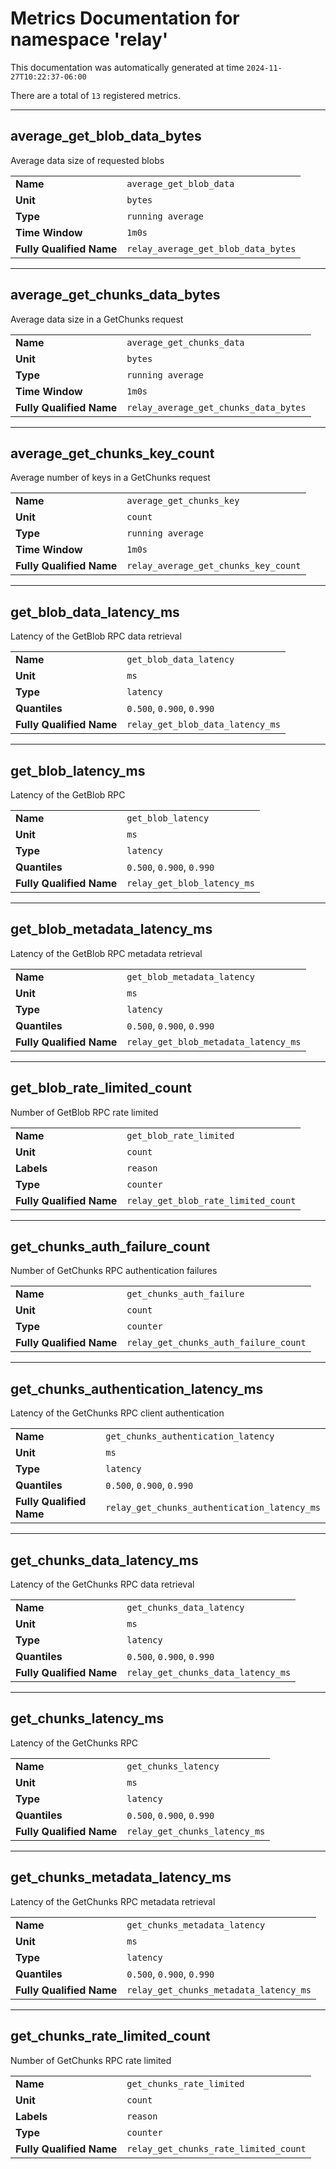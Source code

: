 # Metrics Documentation for namespace 'relay'

This documentation was automatically generated at time `2024-11-27T10:22:37-06:00`

There are a total of `13` registered metrics.

---

## average_get_blob_data_bytes

Average data size of requested blobs

|   |   |
|---|---|
| **Name** | `average_get_blob_data` |
| **Unit** | `bytes` |
| **Type** | `running average` |
| **Time Window** | `1m0s` |
| **Fully Qualified Name** | `relay_average_get_blob_data_bytes` |
---

## average_get_chunks_data_bytes

Average data size in a GetChunks request

|   |   |
|---|---|
| **Name** | `average_get_chunks_data` |
| **Unit** | `bytes` |
| **Type** | `running average` |
| **Time Window** | `1m0s` |
| **Fully Qualified Name** | `relay_average_get_chunks_data_bytes` |
---

## average_get_chunks_key_count

Average number of keys in a GetChunks request

|   |   |
|---|---|
| **Name** | `average_get_chunks_key` |
| **Unit** | `count` |
| **Type** | `running average` |
| **Time Window** | `1m0s` |
| **Fully Qualified Name** | `relay_average_get_chunks_key_count` |
---

## get_blob_data_latency_ms

Latency of the GetBlob RPC data retrieval

|   |   |
|---|---|
| **Name** | `get_blob_data_latency` |
| **Unit** | `ms` |
| **Type** | `latency` |
| **Quantiles** | `0.500`, `0.900`, `0.990` |
| **Fully Qualified Name** | `relay_get_blob_data_latency_ms` |
---

## get_blob_latency_ms

Latency of the GetBlob RPC

|   |   |
|---|---|
| **Name** | `get_blob_latency` |
| **Unit** | `ms` |
| **Type** | `latency` |
| **Quantiles** | `0.500`, `0.900`, `0.990` |
| **Fully Qualified Name** | `relay_get_blob_latency_ms` |
---

## get_blob_metadata_latency_ms

Latency of the GetBlob RPC metadata retrieval

|   |   |
|---|---|
| **Name** | `get_blob_metadata_latency` |
| **Unit** | `ms` |
| **Type** | `latency` |
| **Quantiles** | `0.500`, `0.900`, `0.990` |
| **Fully Qualified Name** | `relay_get_blob_metadata_latency_ms` |
---

## get_blob_rate_limited_count

Number of GetBlob RPC rate limited

|   |   |
|---|---|
| **Name** | `get_blob_rate_limited` |
| **Unit** | `count` |
| **Labels** | `reason` |
| **Type** | `counter` |
| **Fully Qualified Name** | `relay_get_blob_rate_limited_count` |
---

## get_chunks_auth_failure_count

Number of GetChunks RPC authentication failures

|   |   |
|---|---|
| **Name** | `get_chunks_auth_failure` |
| **Unit** | `count` |
| **Type** | `counter` |
| **Fully Qualified Name** | `relay_get_chunks_auth_failure_count` |
---

## get_chunks_authentication_latency_ms

Latency of the GetChunks RPC client authentication

|   |   |
|---|---|
| **Name** | `get_chunks_authentication_latency` |
| **Unit** | `ms` |
| **Type** | `latency` |
| **Quantiles** | `0.500`, `0.900`, `0.990` |
| **Fully Qualified Name** | `relay_get_chunks_authentication_latency_ms` |
---

## get_chunks_data_latency_ms

Latency of the GetChunks RPC data retrieval

|   |   |
|---|---|
| **Name** | `get_chunks_data_latency` |
| **Unit** | `ms` |
| **Type** | `latency` |
| **Quantiles** | `0.500`, `0.900`, `0.990` |
| **Fully Qualified Name** | `relay_get_chunks_data_latency_ms` |
---

## get_chunks_latency_ms

Latency of the GetChunks RPC

|   |   |
|---|---|
| **Name** | `get_chunks_latency` |
| **Unit** | `ms` |
| **Type** | `latency` |
| **Quantiles** | `0.500`, `0.900`, `0.990` |
| **Fully Qualified Name** | `relay_get_chunks_latency_ms` |
---

## get_chunks_metadata_latency_ms

Latency of the GetChunks RPC metadata retrieval

|   |   |
|---|---|
| **Name** | `get_chunks_metadata_latency` |
| **Unit** | `ms` |
| **Type** | `latency` |
| **Quantiles** | `0.500`, `0.900`, `0.990` |
| **Fully Qualified Name** | `relay_get_chunks_metadata_latency_ms` |
---

## get_chunks_rate_limited_count

Number of GetChunks RPC rate limited

|   |   |
|---|---|
| **Name** | `get_chunks_rate_limited` |
| **Unit** | `count` |
| **Labels** | `reason` |
| **Type** | `counter` |
| **Fully Qualified Name** | `relay_get_chunks_rate_limited_count` |
